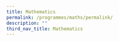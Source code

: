 ```yaml
---
title: Mathematics
permalink: /programmes/maths/permalink/
description: ""
third_nav_title: Mathematics
---
```


